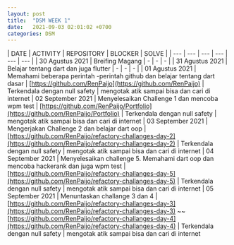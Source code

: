 ```yaml
---
layout: post
title:  "DSM WEEK 1"
date:   2021-09-03 02:01:02 +0700
categories: DSM
---
```

| DATE | ACTIVITY | REPOSITORY | BLOCKER | SOLVE |
| --- | --- | --- | --- | --- | --- |
| 30 Agustus 2021 | Breifing Magang | - | - | - |
| 31 Agustus 2021 | Belajar tentang dart dan juga flutter | - | - | - |
| 01 Agustus 2021 | Memahami beberapa perintah -perintah github dan belajar tentang dart dasar | [https://github.com/RenPaijo](https://github.com/RenPaijo) | Terkendala dengan null safety | mengotak atik sampai bisa dan cari di internet
| 02 September 2021 | Menyelesaikan Challenge 1 dan mencoba wpm test | [https://github.com/RenPaijo/Portfolio](https://github.com/RenPaijo/Portfolio) | Terkendala dengan null safety | mengotak atik sampai bisa dan cari di internet
| 03 September 2021 | Mengerjakan Challenge 2 dan belajar dart oop | [https://github.com/RenPaijo/refactory-challanges-day-2](https://github.com/RenPaijo/refactory-challanges-day-2) | Terkendala dengan null safety | mengotak atik sampai bisa dan cari di internet
| 04 September 2021 | Menyelesaikan challenge 5. Memahami dart oop dan mencoba hackerank dan juga wpm test | [https://github.com/RenPaijo/refactory-challanges-day-5](https://github.com/RenPaijo/refactory-challanges-day-5) | Terkendala dengan null safety | mengotak atik sampai bisa dan cari di internet
| 05 September 2021 | Menuntaskan challange 3 dan 4 | [https://github.com/RenPaijo/refactory-challanges-day-3](https://github.com/RenPaijo/refactory-challanges-day-3) ~~ [https://github.com/RenPaijo/refactory-challanges-day-4](https://github.com/RenPaijo/refactory-challanges-day-4) | Terkendala dengan null safety | mengotak atik sampai bisa dan cari di internet

